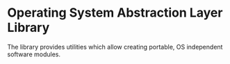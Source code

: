 # Operating System Abstraction Layer Library

The library provides utilities which allow creating portable, OS independent
software modules.
